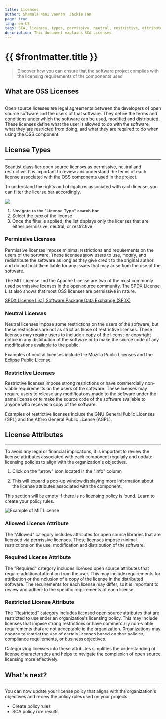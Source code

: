 ```yaml
---
title: Licenses
author: Shamala Mani Vannan, Jackie Tan
page: true
lang: en-US
tags: SCA, licenses, types, permissive, neutral, restrictive, attributes
description: This document explains SCA Licenses
---
```


<ClientOnly>

# {{ $frontmatter.title }}

> Discover how you can ensure that the software project complies with the licensing requirements of the components used

## What are OSS Licenses

<hr class="thick" />

Open source licenses are legal agreements between the developers of open source software and the users of that software. They define the terms and conditions under which the software can be used, modified and distributed. These licenses define what the user is allowed to do with the software, what they are restricted from doing, and what they are required to do when using the OSS component.

## License Types

<hr class="thick" />

Scantist classifies open source licenses as permissive, neutral and restrictive. It is important to review and understand the terms of each license associated with the OSS components used in the project.

To understand the rights and obligations associated with each license, you can filter the license bar accordingly.

<img src="/images/SCA/SCA-Licenses-1.png" />
<ol>
    <li>Navigate to the "License Type" search bar</li>
    <li>Select the type of the license</li>
    <li>Once the filter is applied, the list displays only the licenses that are either permissive, neutral, or restrictive</li>
</ol>

### Permissive Licenses

Permissive licenses impose minimal restrictions and requirements on the users of the software. These licenses allow users to use, modify, and redistribute the software as long as they give credit to the original author and do not hold them liable for any issues that may arise from the use of the software.

The MIT License and the Apache License are two of the most commonly used permissive licenses in the open source community. The SPDX License List also shows that most OSS licenses are permissive in nature.

[SPDX License List | Software Package Data Exchange (SPDX)](https://spdx.org/licenses)

### Neutral Licenses

Neutral licenses impose some restrictions on the users of the software, but these restrictions are not as strict as those of restrictive licenses. These licenses may require users to include a copy of the license or copyright notice in any distribution of the software or to make the source code of any modifications available to the public.

Examples of neutral licenses include the Mozilla Public Licenses and the Eclipse Public License.

### Restrictive Licenses

Restrictive licenses impose strong restrictions or have commercially non-viable requirements on the users of the software. These licenses may require users to release any modifications made to the software under the same license or to make the source code of the software available to anyone who receives a copy of the software.

Examples of restrictive licenses include the GNU General Public Licenses (GPL) and the Affero General Public License (AGPL).

## License Attributes

<hr class="thick" />

To avoid any legal or financial implications, it is important to review the license attributes associated with each component regularly and update licensing policies to align with the organization's objectives.

1. Click on the "arrow" icon located in the "info" column

2. This will expand a pop-up window displaying more information about the license attributes associated with the component.

This section will be empty if there is no licensing policy is found. Learn to create your policy rules.

![Example of MIT License](/images/SCA/SCA-Licenses-2.png)

### Allowed License Attribute

The "Allowed" category includes attributes for open source libraries that are licensed via permissive licenses. These licenses impose minimal restrictions on the use, modification and distribution of the software.

### Required License Attribute

The "Required" category includes licensed open source attributes that require additional attention from the user. This may include requirements for attribution or the inclusion of a copy of the license in the distributed software. The requirements for each license may differ, so it is important to review and adhere to the specific requirements of each license.

### Restricted License Attribute

The "Restricted" category includes licensed open source attributes that are restricted to use under an organization's licensing policy. This may include licenses that impose strong restrictions or have commercially non-viable requirements that are not acceptable to the organization. Organizations may choose to restrict the use of certain licenses based on their policies, compliance requirements, or business objectives.

Categorizing licenses into these attributes simplifies the understanding of license characteristics and helps to navigate the complexion of open source licensing more effectively.

## What's next?

<hr class="thick" />

You can now update your license policy that aligns with the organization's objectives and review the policy rules used on your projects.

- Create policy rules
- SCA policy rule results

</ClientOnly>
